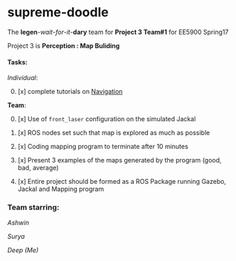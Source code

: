 # supreme-doodle
The **legen**-*wait*-*for*-*it*-**dary** team for **Project 3 Team#1** for EE5900 Spring17

Project 3 is **Perception : Map Buliding**

#### Tasks:

*Individual*:

0. [x] complete tutorials on [Navigation](https://www.clearpathrobotics.com/assets/guides/ros/ROS%20Navigation%20Basics.html)

**Team**:

0. [x] Use of `front_laser` configuration on the simulated Jackal

0. [x] ROS nodes set such that map is explored as much as possible

0. [x] Coding mapping program to terminate after 10 minutes

0. [x] Present 3 examples of the maps generated by the program (good, bad, average)

0. [x] Entire project should be formed as a ROS Package running Gazebo, Jackal and Mapping program

### Team starring:
*Ashwin*

*Surya*

*Deep (Me)*
